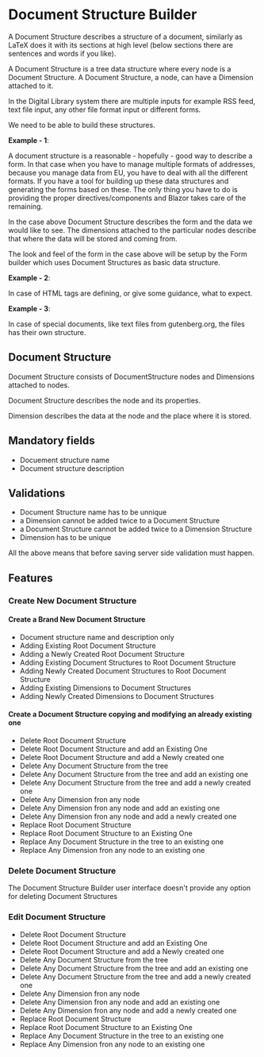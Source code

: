 # Document Structure Builder

A Document Structure describes a structure of a document, similarly as LaTeX does 
it with its sections at high level (below sections there are sentences and words if you like).

A Document Structure is a tree data structure where every node is a Document Structure.
A Document Structure, a node, can have a Dimension attached to it.

In the Digital Library system there are multiple inputs for example RSS feed, text file input,
any other file format input or different forms.

We need to be able to build these structures.

**Example - 1**:

A document structure is a reasonable - hopefully - good way to describe a form. In that case
when you have to manage multiple formats of addresses, because you manage data from EU, you
have to deal with all the different formats. If you have a tool for building up these data 
structures and generating the forms based on these. The only thing you have to do is providing
the proper directives/components and Blazor takes care of the remaining.

In the case above Document Structure describes the form and the data we would like to see.
The dimensions attached to the particular nodes describe that where the data will be stored
and coming from.

The look and feel of the form in the case above will be setup by the Form builder which uses
Document Structures as basic data structure.

**Example - 2**:

In case of HTML tags are defining, or give some guidance, what to expect.

**Example - 3**:

In case of special documents, like text files from gutenberg.org, the files has their own
structure. 

## Document Structure

Document Structure consists of DocumentStructure nodes and Dimensions attached to nodes.

Document Structure describes the node and its properties.

Dimension describes the data at the node and the place where it is stored.

## Mandatory fields

- Docuement structure name
- Document structure description

## Validations
- Document Structure name has to be unnique
- a Dimension cannot be added twice to a Document Structure
- a Document Structure cannot be added twice to a Dimension Structure
- Dimension has to be unique

All the above means that before saving server side validation must happen. 

## Features

### Create New Document Structure

#### Create a Brand New Document Structure

- Document structure name and description only
- Adding Existing Root Document Structure
- Adding a Newly Created Root Document Structure
- Adding Existing Document Structures to Root Document Structure
- Adding Newly Created Document Structures to Root Document Structure
- Adding Existing Dimensions to Document Structures
- Adding Newly Created Dimensions to Document Structures

#### Create a Document Structure copying and modifying an already existing one

- Delete Root Document Structure
- Delete Root Document Structure and add an Existing One
- Delete Root Document Structure and add a Newly created one
- Delete Any Document Structure from the tree
- Delete Any Document Structure from the tree and add an existing one
- Delete Any Document Structure from the tree and add a newly created one
- Delete Any Dimension fron any node
- Delete Any Dimension fron any node and add an existing one
- Delete Any Dimension fron any node and add a newly created one
- Replace Root Document Structure
- Replace Root Document Structure to an Existing One
- Replace Any Document Structure in the tree to an existing one
- Replace Any Dimension fron any node to an existing one

### Delete Document Structure
The Document Structure Builder user interface doesn't provide any option for deleting
Document Structures

### Edit Document Structure
- Delete Root Document Structure
- Delete Root Document Structure and add an Existing One
- Delete Root Document Structure and add a Newly created one
- Delete Any Document Structure from the tree
- Delete Any Document Structure from the tree and add an existing one
- Delete Any Document Structure from the tree and add a newly created one
- Delete Any Dimension fron any node
- Delete Any Dimension fron any node and add an existing one
- Delete Any Dimension fron any node and add a newly created one
- Replace Root Document Structure
- Replace Root Document Structure to an Existing One
- Replace Any Document Structure in the tree to an existing one
- Replace Any Dimension fron any node to an existing one
